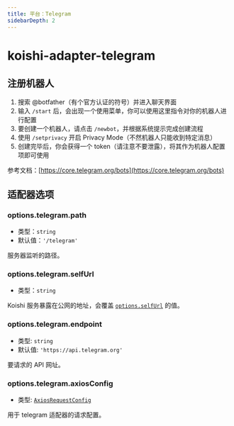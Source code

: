 ```yaml
---
title: 平台：Telegram
sidebarDepth: 2
---
```


# koishi-adapter-telegram

## 注册机器人

1. 搜索 @botfather（有个官方认证的符号）并进入聊天界面
2. 输入 `/start` 后，会出现一个使用菜单，你可以使用这里指令对你的机器人进行配置
3. 要创建一个机器人，请点击 `/newbot`，并根据系统提示完成创建流程
4. 使用 `/setprivacy` 开启 Privacy Mode（不然机器人只能收到特定消息）
5. 创建完毕后，你会获得一个 token（请注意不要泄露），将其作为机器人配置项即可使用

参考文档：[https://core.telegram.org/bots](https://core.telegram.org/bots)

## 适配器选项

### options.telegram.path

- 类型：`string`
- 默认值：`'/telegram'`

服务器监听的路径。

### options.telegram.selfUrl

- 类型：`string`

Koishi 服务暴露在公网的地址，会覆盖 [`options.selfUrl`](../app.md#options-selfurl) 的值。

### options.telegram.endpoint

- 类型: `string`
- 默认值: `'https://api.telegram.org'`

要请求的 API 网址。

### options.telegram.axiosConfig

- 类型: [`AxiosRequestConfig`](https://github.com/axios/axios#request-config)

用于 telegram 适配器的请求配置。
